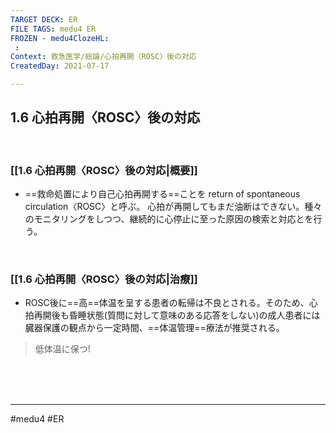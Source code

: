 ```yaml
---
TARGET DECK: ER
FILE TAGS: medu4 ER
FROZEN - medu4ClozeHL:
 : 
Context: 救急医学/総論/心拍再開〈ROSC〉後の対応
CreatedDay: 2021-07-17

---
```


## 1.6 心拍再開〈ROSC〉後の対応

<br>


### [[1.6 心拍再開〈ROSC〉後の対応|概要]]
* ==救命処置により自己心拍再開する==ことを return of spontaneous circulation〈ROSC〉と呼ぶ。 心拍が再開してもまだ油断はできない。種々のモニタリングをしつつ、継続的に心停止に至った原因の検索と対応とを行う。
<!--ID: 1627801028837-->

<br>

 ### [[1.6 心拍再開〈ROSC〉後の対応|治療]]
* ROSC後に==高==体温を呈する患者の転帰は不良とされる。そのため、心拍再開後も昏睡状態(質問に対して意味のある応答をしない)の成人患者には臓器保護の観点から一定時間、==体温管理==療法が推奨される。
>低体温に保つ!
<!--ID: 1627801028842-->



<br><br><br>

---
#medu4 #ER   

